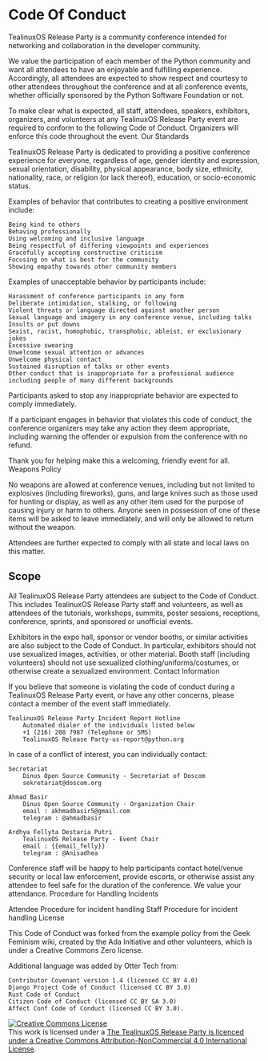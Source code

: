 # Code Of Conduct

TealinuxOS Release Party is a community conference intended for networking and collaboration in the developer community.

We value the participation of each member of the Python community and want all attendees to have an enjoyable and fulfilling experience. Accordingly, all attendees are expected to show respect and courtesy to other attendees throughout the conference and at all conference events, whether officially sponsored by the Python Software Foundation or not.

To make clear what is expected, all staff, attendees, speakers, exhibitors, organizers, and volunteers at any TealinuxOS Release Party event are required to conform to the following Code of Conduct. Organizers will enforce this code throughout the event.
Our Standards

TealinuxOS Release Party is dedicated to providing a positive conference experience for everyone, regardless of age, gender identity and expression, sexual orientation, disability, physical appearance, body size, ethnicity, nationality, race, or religion (or lack thereof), education, or socio-economic status.

Examples of behavior that contributes to creating a positive environment include:

    Being kind to others
    Behaving professionally
    Using welcoming and inclusive language
    Being respectful of differing viewpoints and experiences
    Gracefully accepting constructive criticism
    Focusing on what is best for the community
    Showing empathy towards other community members

Examples of unacceptable behavior by participants include:

    Harassment of conference participants in any form
    Deliberate intimidation, stalking, or following
    Violent threats or language directed against another person
    Sexual language and imagery in any conference venue, including talks
    Insults or put downs
    Sexist, racist, homophobic, transphobic, ableist, or exclusionary jokes
    Excessive swearing
    Unwelcome sexual attention or advances
    Unwelcome physical contact
    Sustained disruption of talks or other events
    Other conduct that is inappropriate for a professional audience including people of many different backgrounds

Participants asked to stop any inappropriate behavior are expected to comply immediately.

If a participant engages in behavior that violates this code of conduct, the conference organizers may take any action they deem appropriate, including warning the offender or expulsion from the conference with no refund.

Thank you for helping make this a welcoming, friendly event for all.
Weapons Policy

No weapons are allowed at conference venues, including but not limited to explosives (including fireworks), guns, and large knives such as those used for hunting or display, as well as any other item used for the purpose of causing injury or harm to others. Anyone seen in possession of one of these items will be asked to leave immediately, and will only be allowed to return without the weapon.

Attendees are further expected to comply with all state and local laws on this matter.

## Scope

All TealinuxOS Release Party attendees are subject to the Code of Conduct. This includes TealinuxOS Release Party staff and volunteers, as well as attendees of the tutorials, workshops, summits, poster sessions, receptions, conference, sprints, and sponsored or unofficial events.

Exhibitors in the expo hall, sponsor or vendor booths, or similar activities are also subject to the Code of Conduct. In particular, exhibitors should not use sexualized images, activities, or other material. Booth staff (including volunteers) should not use sexualized clothing/uniforms/costumes, or otherwise create a sexualized environment.
Contact Information

If you believe that someone is violating the code of conduct during a TealinuxOS Release Party event, or have any other concerns, please contact a member of the event staff immediately.

    TealinuxOS Release Party Incident Report Hotline
        Automated dialer of the individuals listed below
        +1 (216) 208 7987 (Telephone or SMS)
        TealinuxOS Release Party-us-report@python.org

In case of a conflict of interest, you can individually contact:

    Secretariat
        Dinus Open Source Community - Secretariat of Doscom
        sekretariat@doscom.org

    Ahmad Basir
        Dinus Open Source Community - Organization Chair
        email : akhmadbasir5@gmail.com
        telegram : @ahmadbasir

    Ardhya Fellyta Destaria Putri
        TealinuxOS Release Party - Event Chair
        email : {{email_felly}}
        telegram : @Anisadhea

Conference staff will be happy to help participants contact hotel/venue security or local law enforcement, provide escorts, or otherwise assist any attendee to feel safe for the duration of the conference. We value your attendance.
Procedure for Handling Incidents

Attendee Procedure for incident handling Staff Procedure for incident handling
License

This Code of Conduct was forked from the example policy from the Geek Feminism wiki, created by the Ada Initiative and other volunteers, which is under a Creative Commons Zero license.

Additional language was added by Otter Tech from:

    Contributor Covenant version 1.4 (licensed CC BY 4.0)
    Django Project Code of Conduct (licensed CC BY 3.0)
    Rust Code of Conduct
    Citizen Code of Conduct (licensed CC BY SA 3.0)
    Affect Conf Code of Conduct (licensed CC BY 3.0).

<a rel="license" href="http://creativecommons.org/licenses/by-nc/4.0/"><img alt="Creative Commons License" style="border-width:0" src="https://i.creativecommons.org/l/by-nc/4.0/88x31.png" /></a><br />This work is licensed under a <a rel="license" href="http://creativecommons.org/licenses/by-nc/4.0/">The TealinuxOS Release Party is licenced under a Creative Commons Attribution-NonCommercial 4.0 International License</a>.